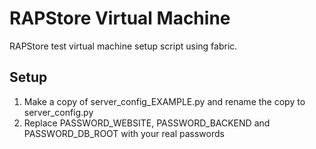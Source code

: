 RAPStore Virtual Machine
========================

RAPStore test virtual machine setup script using fabric.

## Setup
1. Make a copy of server_config_EXAMPLE.py and rename the copy to server_config.py
2. Replace PASSWORD_WEBSITE, PASSWORD_BACKEND and PASSWORD_DB_ROOT with your real passwords
